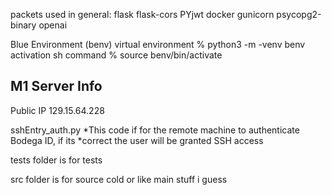 packets used in general:
    flask flask-cors
    PYjwt
    docker
    gunicorn
    psycopg2-binary
    openai

Blue Environment (benv)
virtual environment     % python3 -m -venv benv
activation sh command   % source benv/bin/activate

## M1 Server Info ##
Public IP 129.15.64.228

sshEntry_auth.py
*This code if for the remote machine to authenticate Bodega ID, if its 
*correct the user will be granted SSH access

tests folder is for tests

src folder is for source cold or like main stuff i guess